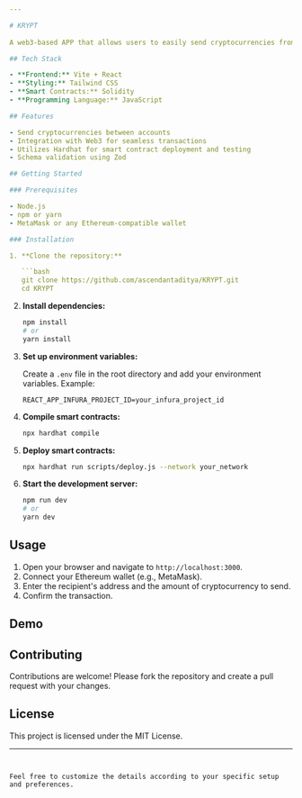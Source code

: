 ```yaml
---

# KRYPT
   
A web3-based APP that allows users to easily send cryptocurrencies from one account to another. Built with Hardhat and Zod integration for enhanced development and validation.

## Tech Stack

- **Frontend:** Vite + React
- **Styling:** Tailwind CSS
- **Smart Contracts:** Solidity
- **Programming Language:** JavaScript

## Features

- Send cryptocurrencies between accounts
- Integration with Web3 for seamless transactions
- Utilizes Hardhat for smart contract deployment and testing
- Schema validation using Zod

## Getting Started

### Prerequisites

- Node.js
- npm or yarn
- MetaMask or any Ethereum-compatible wallet

### Installation

1. **Clone the repository:**

   ```bash
   git clone https://github.com/ascendantaditya/KRYPT.git
   cd KRYPT
   ```

2. **Install dependencies:**

   ```bash
   npm install
   # or
   yarn install
   ```

3. **Set up environment variables:**

   Create a `.env` file in the root directory and add your environment variables. Example:

   ```
   REACT_APP_INFURA_PROJECT_ID=your_infura_project_id
   ```

4. **Compile smart contracts:**

   ```bash
   npx hardhat compile
   ```

5. **Deploy smart contracts:**

   ```bash
   npx hardhat run scripts/deploy.js --network your_network
   ```

6. **Start the development server:**

   ```bash
   npm run dev
   # or
   yarn dev
   ```

## Usage

1. Open your browser and navigate to `http://localhost:3000`.
2. Connect your Ethereum wallet (e.g., MetaMask).
3. Enter the recipient's address and the amount of cryptocurrency to send.
4. Confirm the transaction.

## Demo



## Contributing

Contributions are welcome! Please fork the repository and create a pull request with your changes.

## License

This project is licensed under the MIT License.

---
```


Feel free to customize the details according to your specific setup and preferences.
